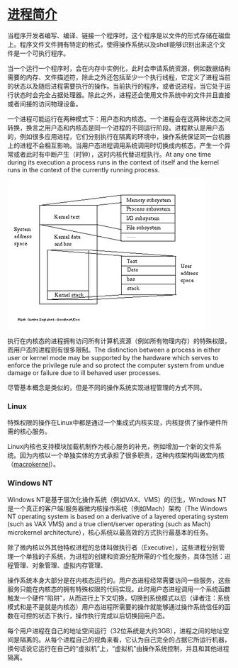 # [进程简介](http://www.tldp.org/LDP/LG/issue23/flower/intro.html)

当程序开发者编写、编译、链接一个程序时，这个程序是以文件的形式存储在磁盘上。程序文件文件拥有特定的格式，使得操作系统以及shell能够识别出来这个文件是一个可执行程序。

当一个运行一个程序时，会在内存中实例化，此时会申请系统资源，例如数据结构需要的内存、文件描述符，除此之外还包括至少一个执行线程，它定义了进程当前的状态以及随后进程需要执行的操作。当前执行的程序，或者说进程，当它处于运行状态时会完全占据处理器。除此之外，进程还会使用文件系统中的文件并且直接或者间接的访问物理设备。

一个进程可能运行在两种模式下：用户态和内核态。一个进程会在这两种状态之间转换，换言之用户态和内核态是同一个进程的不同运行阶段。进程默认是用户态的，例如很多应用进程，它们分别执行在隔离的环境中，操作系统保证同一台机器上的进程不会相互影响。当用户态进程调用系统调用时切换成内核态，产生一个异常或者此时有中断产生（时钟），这时内核代替进程执行。At any one time during its execution a process runs in the context of itself and the kernel runs in the context of the currently running process. 

![process](process.png)

执行在内核态的进程拥有访问所有计算机资源（例如所有物理内存）的特殊权限，而用户态的进程则有很多限制。The distinction between a process in either user or kernel mode may be supported by the hardware which serves to enforce the privilege rule and so protect the computer system from undue damage or failure due to ill behaved user processes.

尽管基本概念是类似的，但是不同的操作系统实现进程管理的方式不同。

### Linux

特殊权限的操作在Linux中都是通过一个集成式内核实现，内核提供了操作硬件所需的核心服务。

Linux内核也支持模块加载机制作为核心服务的补充，例如增加一个新的文件系统。因为内核以一个单独实体的方式承担了很多职责，这种内核架构叫做宏内核（[macrokernel](http://blog.csdn.net/linuxzhouying/article/details/7065666)）。

### Windows NT

Windows NT是基于层次化操作系统（例如VAX、VMS）的衍生，Windows NT是一个真正的客户端/服务器微内核操作系统（例如Mach）架构（The Windows NT operating system is based on a derivative of a layered operating system (such as VAX VMS) and a true client/server operating (such as Mach) microkernel architecture），核心系统以最高效的方式执行最基本的任务。

除了微内核以外其他特权进程的总体叫做执行者（Executive），这些进程分别管理一个单独的子系统，为进程的创建和资源分配所需的个性化服务，具体包括：进程管理、对象管理、虚拟内存管理、

操作系统本身大部分是在内核态运行的。用户态进程经常需要访问一些服务，这些服务只能在内核态的拥有特殊权限的代码实现。此时用户态进程调用一个系统函数触发一个硬件“陷阱”，从而进行上下文切换，切换到系统模式以后（译者注：系统模式和是不是就是内核态）用户态进程所需要的操作就能够通过操作系统信任的函数在可控的状态下执行，操作执行完成以后切换回用户态。

每个用户进程在自己的地址空间运行（32位系统是大约3GB），进程之间的地址空间是隔离的。从每个进程自己的视角来看，它认为自己完全的占据它所运行机器，换句话说它运行在自己的“虚拟机”上，“虚拟机”由操作系统控制，并且和其他进程隔离。
